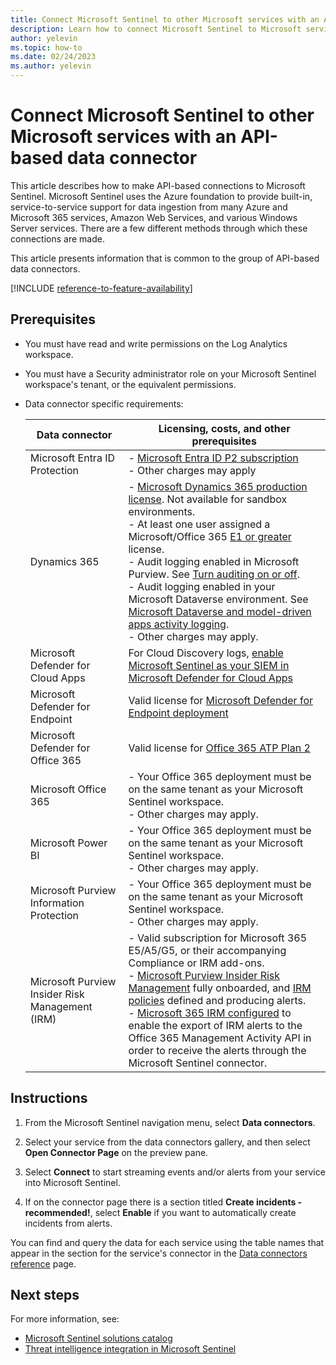 ```yaml
---
title: Connect Microsoft Sentinel to other Microsoft services with an API-based data connector
description: Learn how to connect Microsoft Sentinel to Microsoft services with API-based connections.
author: yelevin
ms.topic: how-to
ms.date: 02/24/2023
ms.author: yelevin
---
```


# Connect Microsoft Sentinel to other Microsoft services with an API-based data connector

This article describes how to make API-based connections to Microsoft Sentinel. Microsoft Sentinel uses the Azure foundation to provide built-in, service-to-service support for data ingestion from many Azure and Microsoft 365 services, Amazon Web Services, and various Windows Server services. There are a few different methods through which these connections are made.

This article presents information that is common to the group of API-based data connectors.

[!INCLUDE [reference-to-feature-availability](includes/reference-to-feature-availability.md)]

## Prerequisites

- You must have read and write permissions on the Log Analytics workspace.
- You must have a Security administrator role on your Microsoft Sentinel workspace's tenant, or the equivalent permissions.
- Data connector specific requirements:
  
  |Data connector  |Licensing, costs, and other prerequisites  |
  |---------|---------|
  |Microsoft Entra ID Protection   | - [Microsoft Entra ID P2 subscription](https://azure.microsoft.com/pricing/details/active-directory/)<br> - Other charges may apply      |
  |Dynamics 365     | - [Microsoft Dynamics 365 production license](/office365/servicedescriptions/microsoft-dynamics-365-online-service-description). Not available for sandbox environments.<br>- At least one user assigned a Microsoft/Office 365 [E1 or greater](/power-platform/admin/enable-use-comprehensive-auditing#requirements) license. <br>- Audit logging enabled in Microsoft Purview. See [Turn auditing on or off](/purview/audit-log-enable-disable). <br>- Audit logging enabled in your Microsoft Dataverse environment. See [Microsoft Dataverse and model-driven apps activity logging](/power-platform/admin/enable-use-comprehensive-auditing). <br>- Other charges may apply.   |
  |Microsoft Defender for Cloud Apps|For Cloud Discovery logs, [enable Microsoft Sentinel as your SIEM in Microsoft Defender for Cloud Apps](/cloud-app-security/siem-sentinel)|
  |Microsoft Defender for Endpoint|Valid license for [Microsoft Defender for Endpoint deployment](/microsoft-365/security/defender-endpoint/production-deployment)|
  |Microsoft Defender for Office 365|Valid license for [Office 365 ATP Plan 2](/microsoft-365/security/office-365-security/office-365-atp#office-365-atp-plan-1-and-plan-2)|
  |Microsoft Office 365|- Your Office 365 deployment must be on the same tenant as your Microsoft Sentinel workspace.<br>- Other charges may apply.|
  |Microsoft Power BI|- Your Office 365 deployment must be on the same tenant as your Microsoft Sentinel workspace.<br>- Other charges may apply.|
  |Microsoft Purview Information Protection|- Your Office 365 deployment must be on the same tenant as your Microsoft Sentinel workspace.<br>- Other charges may apply.|
  |Microsoft Purview Insider Risk Management (IRM)    |- Valid subscription for Microsoft 365 E5/A5/G5, or their accompanying Compliance or IRM add-ons.<br>- [Microsoft Purview Insider Risk Management](/microsoft-365/compliance/insider-risk-management) fully onboarded, and [IRM policies](/microsoft-365/compliance/insider-risk-management-policies) defined and producing alerts.<br>- [Microsoft 365 IRM configured](/microsoft-365/compliance/insider-risk-management-settings#export-alerts-preview) to enable the export of IRM alerts to the Office 365 Management Activity API in order to receive the alerts through the Microsoft Sentinel connector. |



## Instructions

1. From the Microsoft Sentinel navigation menu, select **Data connectors**.

1. Select your service from the data connectors gallery, and then select **Open Connector Page** on the preview pane.

1. Select **Connect** to start streaming events and/or alerts from your service into Microsoft Sentinel.

1. If on the connector page there is a section titled **Create incidents - recommended!**, select **Enable** if you want to automatically create incidents from alerts.

You can find and query the data for each service using the table names that appear in the section for the service's connector in the [Data connectors reference](data-connectors-reference.md) page.

## Next steps

For more information, see:

- [Microsoft Sentinel solutions catalog](sentinel-solutions-catalog.md)
- [Threat intelligence integration in Microsoft Sentinel](threat-intelligence-integration.md)
